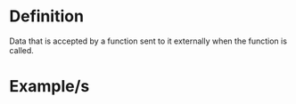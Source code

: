 # Definition

Data that is accepted by a function sent to it externally when the function is called.
# Example/s